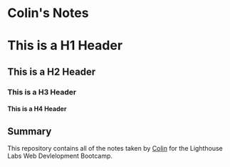# Colin's Notes
# This is a H1 Header
## This is a H2 Header
### This is a H3 Header
#### This is a H4 Header

## Summary

This repository contains all of the notes taken by [Colin](https://github.com/codingMadeSimple) for the Lighthouse Labs Web Devlelopment Bootcamp.

